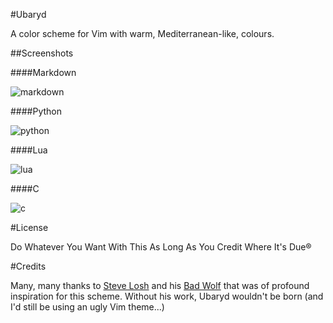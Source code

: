 #Ubaryd

A color scheme for Vim with warm, Mediterranean-like, colours. 

##Screenshots

####Markdown

![markdown](https://f.cloud.github.com/assets/120833/793983/78287ec8-ec5b-11e2-8b54-1d6a9a566b20.png)

####Python

![python](https://f.cloud.github.com/assets/120833/793984/7826d4c4-ec5b-11e2-86f2-e44f60ca4b82.png)

####Lua

![lua](https://f.cloud.github.com/assets/120833/793982/780bef6a-ec5b-11e2-9789-266b77dd05f6.png)

####C

![c](https://f.cloud.github.com/assets/120833/793981/77e2c3f6-ec5b-11e2-83b7-c83679b3cfcf.png)

#License

Do Whatever You Want With This As Long As You Credit Where It's Due®

#Credits

Many, many thanks to [Steve Losh](http://stevelosh.com) and his [Bad Wolf](https://github.com/sjl/badwolf/tree/)
that was of profound inspiration for this scheme. Without his work, Ubaryd wouldn't be born (and I'd still be 
using an ugly Vim theme...)
